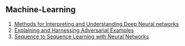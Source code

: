 ## Machine-Learning

1. [Methods for Interpreting and Understanding Deep Neural networks](papers/machine-learning/1.md)
2. [Explaining and Harnessing Adversarial Examples](papers/machine-learning/2.md)
3. [Sequence to Sequence Learning with Neural Networks](papers/machine-learning/3.md)
